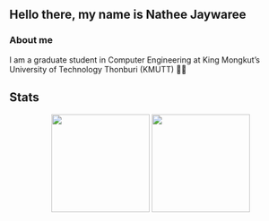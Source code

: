 ## Hello there, my name is Nathee Jaywaree

### About me
I am a graduate student in Computer Engineering at King Mongkut’s University of Technology Thonburi (KMUTT) 👨‍🎓


## Stats
<div align="center">
  <img align="center" height="175px" src="https://github-readme-stats.vercel.app/api?username=eltfshr&count_private=true&show_icons=true&theme=algolia&layout=compact" />
  <img align="center" height="175px" src="https://github-readme-stats.vercel.app/api/top-langs/?username=eltfshr&layout=compact&theme=algolia" />
</div>



<!--
**eltfshr/eltfshr** is a ✨ _special_ ✨ repository because its `README.md` (this file) appears on your GitHub profile.

Here are some ideas to get you started:

- 🔭 I’m currently working on ...
- 🌱 I’m currently learning ...
- 👯 I’m looking to collaborate on ...
- 🤔 I’m looking for help with ...
- 💬 Ask me about ...
- 📫 How to reach me: ...
- 😄 Pronouns: ...
- ⚡ Fun fact: ...
-->
